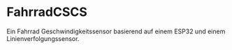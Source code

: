 # FahrradCSCS
Ein Fahrrad Geschwindigkeitssensor basierend auf einem ESP32 und einem Linienverfolgungssensor.
